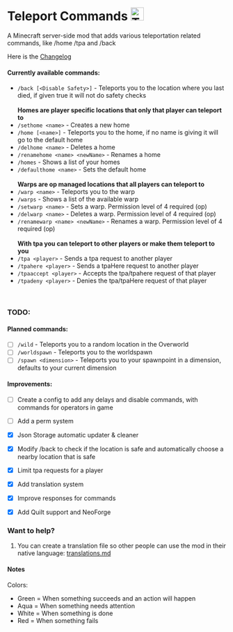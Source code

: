 # Teleport Commands <img src="https://raw.githubusercontent.com/MrSn0wy/TeleportCommands/main/common/src/main/resources/teleport_commands.png" alt="Teleport Commands Logo" width="30"/>

A Minecraft server-side mod that adds various teleportation related commands, like /home /tpa and /back

Here is the [Changelog](https://github.com/MrSn0wy/TeleportCommands/blob/main/CHANGELOG.md)

#### Currently available commands:

- `/back [<Disable Safety>]` -  Teleports you to the location where you last died, if given true it will not do safety checks
<br><br>
    **Homes are player specific locations that only that player can teleport to**
- `/sethome <name>` - Creates a new home
- `/home [<name>]` - Teleports you to the home, if no name is giving it will go to the default home
- `/delhome <name>` - Deletes a home
- `/renamehome <name> <newName>` - Renames a home
- `/homes` - Shows a list of your homes
- `/defaulthome <name>` - Sets the default home
<br><br>
    **Warps are op managed locations that all players can teleport to**
- `/warp <name>` - Teleports you to the warp
- `/warps` - Shows a list of the available warp
- `/setwarp <name>` - Sets a warp. Permission level of 4 required (op)
- `/delwarp <name>` - Deletes a warp. Permission level of 4 required (op)
- `/renamewarp <name> <newName>` - Renames a warp. Permission level of 4 required (op)
<br><br>
    **With tpa you can teleport to other players or make them teleport to you**
- `/tpa <player>` - Sends a tpa request to another player
- `/tpahere <player>` - Sends a tpaHere request to another player
- `/tpaaccept <player>` -  Accepts the tpa/tpahere request of that player
- `/tpadeny <player>` - Denies the tpa/tpaHere request of that player

<br>

### TODO:

#### Planned commands:
- [ ] `/wild` - Teleports you to a random location in the Overworld
- [ ] `/worldspawn` - Teleports you to the worldspawn
- [ ] `/spawn <dimension>` - Teleports you to your spawnpoint in a dimension, defaults to your current dimension

#### Improvements:
- [ ] Create a config to add any delays and disable commands, with commands for operators in game
- [ ] Add a perm system
- [x] Json Storage automatic updater & cleaner
- [x] Modify /back to check if the location is safe and automatically choose a nearby location that is safe
- [x] Limit tpa requests for a player
- [x] Add translation system
- [x] Improve responses for commands
- [x] Add Quilt support and NeoForge


### Want to help?

1. You can create a translation file so other people can use the mod in their native language: [translations.md](./common/src/main/resources/assets/teleport_commands/lang/translations.md)

#### Notes

Colors: 
- Green = When something succeeds and an action will happen
- Aqua = When something needs attention
- White = When something is done
- Red = When something fails